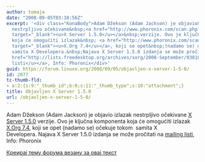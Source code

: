 ```yaml
---
author: tomaja
date: "2008-09-05T03:38:56Z"
excerpt: '<div class="KonaBody">Adam Džekson (Adam Jackson) je objavio&nbsp;izlazak
  nestrpljivo očekivane&nbsp;<a href="http://www.phoronix.com/scan.php?page=search&amp;q=X+Server+1.5"
  target="_blank"><u>X Server 1.5.0</u></a>&nbsp;verzije. Ovo je ključna komponenta
  koja će omogućiti izlazak&nbsp; <a href="http://www.phoronix.com/scan.php?page=search&amp;q=X.Org+7.4"
  target="_blank"><u>X.Org 7.4</u></a>, koji se opet&nbsp;(nadamo se) očekuje tokom&nbsp;
  samita X Developera.&nbsp;Najava X Server 1.5.0 izdanja se može pročitati na <a
  href="http://lists.freedesktop.org/archives/xorg/2008-September/038187.html" target="_blank"><u>mailing
  listi</u></a>, Info: Phoronix</div>'
guid: https://forum.linuxo.org/2008/09/05/objavljen-x-server-1-5-0/
id: 2077
tc-thumb-fld:
- a:2:{s:9:"_thumb_id";b:0;s:11:"_thumb_type";s:10:"attachment";}
title: Objavljen X Server 1.5.0
url: /objavljen-x-server-1-5-0/
---
```

<div class="KonaBody">
  Adam Džekson (Adam Jackson) je objavio&nbsp;izlazak nestrpljivo očekivane&nbsp;<a href="http://www.phoronix.com/scan.php?page=search&q=X+Server+1.5" target="_blank"><u>X Server 1.5.0</u></a>&nbsp;verzije. Ovo je ključna komponenta koja će omogućiti izlazak&nbsp; <a href="http://www.phoronix.com/scan.php?page=search&q=X.Org+7.4" target="_blank"><u>X.Org 7.4</u></a>, koji se opet&nbsp;(nadamo se) očekuje tokom&nbsp; samita X Developera.&nbsp;Najava X Server 1.5.0 izdanja se može pročitati na <a href="http://lists.freedesktop.org/archives/xorg/2008-September/038187.html" target="_blank"><u>mailing listi</u></a>, Info: Phoronix
</div>

<!--break-->

[Креирај тему форума везану за овај текст](https://linuxo.org/nova-tema-na-forumu/?se_pid=2077)